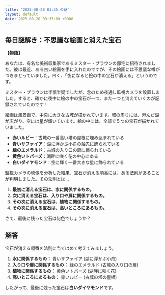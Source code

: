 ```yaml
---
title: "2025-08-20 03:35 の謎"
layout: default
date: 2025-08-20 03:35:00 +0900
---
```

## 毎日謎解き：不思議な絵画と消えた宝石

**【物語】**

あなたは、有名な美術収集家であるミスター・ブラウンの邸宅に招待されました。彼は最近、ある古い絵画を手に入れたのですが、その絵画には不思議な噂がつきまとっていました。曰く、「夜になると絵の中の宝石が消える」というのです。

ミスター・ブラウンは半信半疑でしたが、念のため夜通し監視カメラを設置しました。すると、確かに夜中に絵の中の宝石が一つ、また一つと消えていくのが記録されていたのです！

絵画は風景画で、中央に大きな古城が描かれています。城の周りには、澄んだ湖が広がり、空には星が輝いています。絵の中には、全部で５つの宝石が描かれていました。

*   **赤いルビー**：古城の一番高い塔の屋根に埋め込まれている
*   **青いサファイア**：湖に浮かぶ小舟の舳先に飾られている
*   **緑のエメラルド**：古城の入り口の扉に飾られている
*   **黄色いトパーズ**：湖畔に咲く花の中心にある
*   **白いダイヤモンド**：空に輝く一番大きな星に飾られている

監視カメラの映像を分析した結果、宝石が消える順番には、ある法則があることが判明しました。その法則とは…

1.  **最初に消える宝石は、水に関係するもの。**
2.  **次に消える宝石は、入り口や扉に関係するもの。**
3.  **その次に消える宝石は、植物に関係するもの。**
4.  **その次に消える宝石は、高いところにあるもの。**

さて、最後に残った宝石は何色でしょうか？

## 解答

宝石が消える順番を法則に当てはめて考えてみましょう。

1.  **水に関係するもの：** 青いサファイア (湖に浮かぶ小舟)
2.  **入り口や扉に関係するもの：** 緑のエメラルド (古城の入り口の扉)
3.  **植物に関係するもの：** 黄色いトパーズ (湖畔に咲く花)
4.  **高いところにあるもの：** 赤いルビー (古城の塔の屋根)

したがって、最後に残った宝石は**白いダイヤモンド**です。
